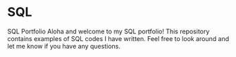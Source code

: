 # SQL
SQL Portfolio
Aloha and welcome to my SQL portfolio! This repository contains examples of SQL codes I have written. Feel free to look around and let me know if you have any questions. 

